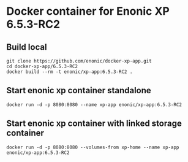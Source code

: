 # Docker container for Enonic XP 6.5.3-RC2

## Build local

    git clone https://github.com/enonic/docker-xp-app.git
    cd docker-xp-app/6.5.3-RC2
    docker build --rm -t enonic/xp-app:6.5.3-RC2 .

## Start enonic xp container standalone

    docker run -d -p 8080:8080 --name xp-app enonic/xp-app:6.5.3-RC2

## Start enonic xp container with linked storage container

    docker run -d -p 8080:8080 --volumes-from xp-home --name xp-app enonic/xp-app:6.5.3-RC2
